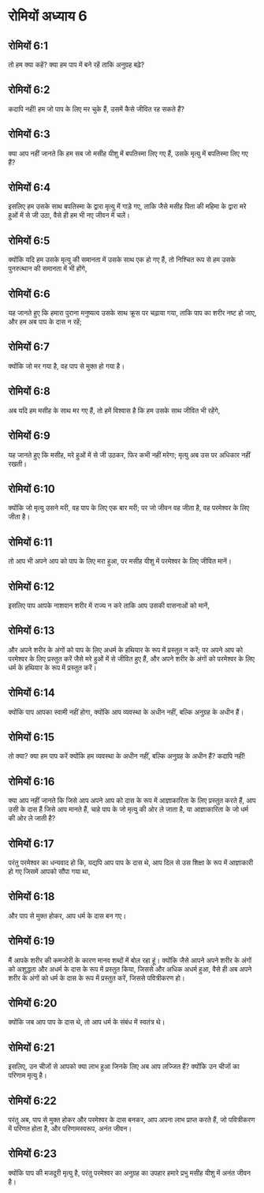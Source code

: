 # रोमियों अध्याय 6

## रोमियों 6:1

तो हम क्या कहें? क्या हम पाप में बने रहें ताकि अनुग्रह बढ़े?

## रोमियों 6:2

कदापि नहीं! हम जो पाप के लिए मर चुके हैं, उसमें कैसे जीवित रह सकते हैं?

## रोमियों 6:3

क्या आप नहीं जानते कि हम सब जो मसीह यीशु में बपतिस्मा लिए गए हैं, उसके मृत्यु में बपतिस्मा लिए गए हैं?

## रोमियों 6:4

इसलिए हम उसके साथ बपतिस्मा के द्वारा मृत्यु में गाड़े गए, ताकि जैसे मसीह पिता की महिमा के द्वारा मरे हुओं में से जी उठा, वैसे ही हम भी नए जीवन में चलें।

## रोमियों 6:5

क्योंकि यदि हम उसके मृत्यु की समानता में उसके साथ एक हो गए हैं, तो निश्चित रूप से हम उसके पुनरुत्थान की समानता में भी होंगे,

## रोमियों 6:6

यह जानते हुए कि हमारा पुराना मनुष्यत्व उसके साथ क्रूस पर चढ़ाया गया, ताकि पाप का शरीर नष्ट हो जाए, और हम अब पाप के दास न रहें;

## रोमियों 6:7

क्योंकि जो मर गया है, वह पाप से मुक्त हो गया है।

## रोमियों 6:8

अब यदि हम मसीह के साथ मर गए हैं, तो हमें विश्वास है कि हम उसके साथ जीवित भी रहेंगे,

## रोमियों 6:9

यह जानते हुए कि मसीह, मरे हुओं में से जी उठकर, फिर कभी नहीं मरेगा; मृत्यु अब उस पर अधिकार नहीं रखती।

## रोमियों 6:10

क्योंकि जो मृत्यु उसने मरी, वह पाप के लिए एक बार मरी; पर जो जीवन वह जीता है, वह परमेश्वर के लिए जीता है।

## रोमियों 6:11

तो आप भी अपने आप को पाप के लिए मरा हुआ, पर मसीह यीशु में परमेश्वर के लिए जीवित मानें।

## रोमियों 6:12

इसलिए पाप आपके नाशवान शरीर में राज्य न करे ताकि आप उसकी वासनाओं को मानें,

## रोमियों 6:13

और अपने शरीर के अंगों को पाप के लिए अधर्म के हथियार के रूप में प्रस्तुत न करें; पर अपने आप को परमेश्वर के लिए प्रस्तुत करें जैसे मरे हुओं में से जीवित हुए हैं, और अपने शरीर के अंगों को परमेश्वर के लिए धर्म के हथियार के रूप में प्रस्तुत करें।

## रोमियों 6:14

क्योंकि पाप आपका स्वामी नहीं होगा, क्योंकि आप व्यवस्था के अधीन नहीं, बल्कि अनुग्रह के अधीन हैं।

## रोमियों 6:15

तो क्या? क्या हम पाप करें क्योंकि हम व्यवस्था के अधीन नहीं, बल्कि अनुग्रह के अधीन हैं? कदापि नहीं!

## रोमियों 6:16

क्या आप नहीं जानते कि जिसे आप अपने आप को दास के रूप में आज्ञाकारिता के लिए प्रस्तुत करते हैं, आप उसी के दास हैं जिसे आप मानते हैं, चाहे पाप के जो मृत्यु की ओर ले जाता है, या आज्ञाकारिता के जो धर्म की ओर ले जाती है?

## रोमियों 6:17

परंतु परमेश्वर का धन्यवाद हो कि, यद्यपि आप पाप के दास थे, आप दिल से उस शिक्षा के रूप में आज्ञाकारी हो गए जिसमें आपको सौंपा गया था,

## रोमियों 6:18

और पाप से मुक्त होकर, आप धर्म के दास बन गए।

## रोमियों 6:19

मैं आपके शरीर की कमजोरी के कारण मानव शब्दों में बोल रहा हूं। क्योंकि जैसे आपने अपने शरीर के अंगों को अशुद्धता और अधर्म के दास के रूप में प्रस्तुत किया, जिससे और अधिक अधर्म हुआ, वैसे ही अब अपने शरीर के अंगों को धर्म के दास के रूप में प्रस्तुत करें, जिससे पवित्रीकरण हो।

## रोमियों 6:20

क्योंकि जब आप पाप के दास थे, तो आप धर्म के संबंध में स्वतंत्र थे।

## रोमियों 6:21

इसलिए, उन चीजों से आपको क्या लाभ हुआ जिनके लिए अब आप लज्जित हैं? क्योंकि उन चीजों का परिणाम मृत्यु है।

## रोमियों 6:22

परंतु अब, पाप से मुक्त होकर और परमेश्वर के दास बनकर, आप अपना लाभ प्राप्त करते हैं, जो पवित्रीकरण में परिणत होता है, और परिणामस्वरूप, अनंत जीवन।

## रोमियों 6:23

क्योंकि पाप की मजदूरी मृत्यु है, परंतु परमेश्वर का अनुग्रह का उपहार हमारे प्रभु मसीह यीशु में अनंत जीवन है।
